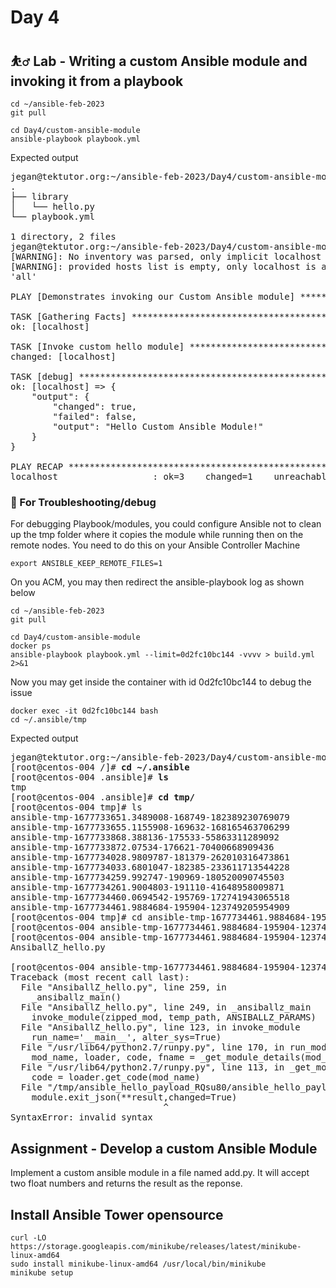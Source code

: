 # Day 4

## ⛹️‍♂️ Lab - Writing a custom Ansible module and invoking it from a playbook
```
cd ~/ansible-feb-2023
git pull

cd Day4/custom-ansible-module
ansible-playbook playbook.yml
```

Expected output
<pre>
jegan@tektutor.org:~/ansible-feb-2023/Day4/custom-ansible-module$ <b>tree</b>
.
├── library
│   └── hello.py
└── playbook.yml

1 directory, 2 files
jegan@tektutor.org:~/ansible-feb-2023/Day4/custom-ansible-module$ <b>ansible-playbook playbook.yml</b>
[WARNING]: No inventory was parsed, only implicit localhost is available
[WARNING]: provided hosts list is empty, only localhost is available. Note that the implicit localhost does not match
'all'

PLAY [Demonstrates invoking our Custom Ansible module] *******************************************************************

TASK [Gathering Facts] ***************************************************************************************************
ok: [localhost]

TASK [Invoke custom hello module] ****************************************************************************************
changed: [localhost]

TASK [debug] *************************************************************************************************************
ok: [localhost] => {
    "output": {
        "changed": true,
        "failed": false,
        "output": "Hello Custom Ansible Module!"
    }
}

PLAY RECAP ***************************************************************************************************************
localhost                  : ok=3    changed=1    unreachable=0    failed=0    skipped=0    rescued=0    ignored=0   
</pre>

### 🧯 For Troubleshooting/debug 

For debugging Playbook/modules,  you could configure Ansible not to clean up the tmp folder where it copies the module while running then on the remote nodes. You need to do this on your Ansible Controller Machine
```
export ANSIBLE_KEEP_REMOTE_FILES=1
```

On you ACM, you may then redirect the ansible-playbook log as shown below
```
cd ~/ansible-feb-2023
git pull

cd Day4/custom-ansible-module
docker ps
ansible-playbook playbook.yml --limit=0d2fc10bc144 -vvvv > build.yml 2>&1 
```

Now you may get inside the container with id 0d2fc10bc144 to debug the issue
```
docker exec -it 0d2fc10bc144 bash
cd ~/.ansible/tmp
```

Expected output
<pre>
jegan@tektutor.org:~/ansible-feb-2023/Day4/custom-ansible-module$ <b>docker exec -it 0d2fc10bc144 bash</b>
[root@centos-004 /]# <b>cd ~/.ansible</b>
[root@centos-004 .ansible]# <b>ls</b>
tmp
[root@centos-004 .ansible]# <b>cd tmp/</b>
[root@centos-004 tmp]# ls
ansible-tmp-1677733651.3489008-168749-182389230769079
ansible-tmp-1677733655.1155908-169632-168165463706299
ansible-tmp-1677733868.388136-175533-55863311289092
ansible-tmp-1677733872.07534-176621-70400668909436
ansible-tmp-1677734028.9809787-181379-262010316473861
ansible-tmp-1677734033.6801047-182385-233611713544228
ansible-tmp-1677734259.992747-190969-180520090745503
ansible-tmp-1677734261.9004803-191110-41648958009871
ansible-tmp-1677734460.0694542-195769-172741943065518
ansible-tmp-1677734461.9884684-195904-123749205954909
[root@centos-004 tmp]# cd ansible-tmp-1677734461.9884684-195904-123749205954909
[root@centos-004 ansible-tmp-1677734461.9884684-195904-123749205954909]# <b>ls</b>
[root@centos-004 ansible-tmp-1677734461.9884684-195904-123749205954909]# <b>ls</b>
AnsiballZ_hello.py

[root@centos-004 ansible-tmp-1677734461.9884684-195904-123749205954909]# <b>python AnsiballZ_hello.py</b>
Traceback (most recent call last):
  File "AnsiballZ_hello.py", line 259, in <module>
    _ansiballz_main()
  File "AnsiballZ_hello.py", line 249, in _ansiballz_main
    invoke_module(zipped_mod, temp_path, ANSIBALLZ_PARAMS)
  File "AnsiballZ_hello.py", line 123, in invoke_module
    run_name='__main__', alter_sys=True)
  File "/usr/lib64/python2.7/runpy.py", line 170, in run_module
    mod_name, loader, code, fname = _get_module_details(mod_name)
  File "/usr/lib64/python2.7/runpy.py", line 113, in _get_module_details
    code = loader.get_code(mod_name)
  File "/tmp/ansible_hello_payload_RQsu80/ansible_hello_payload.zip/ansible/modules/hello.py", line 21
    module.exit_json(**result,changed=True)
                             ^
SyntaxError: invalid syntax
</pre>

## Assignment - Develop a custom Ansible Module 

Implement a custom ansible module in a file named add.py. It will accept two float numbers and returns the result as the reponse.

## Install Ansible Tower opensource
```
curl -LO https://storage.googleapis.com/minikube/releases/latest/minikube-linux-amd64
sudo install minikube-linux-amd64 /usr/local/bin/minikube
minikube setup
```

